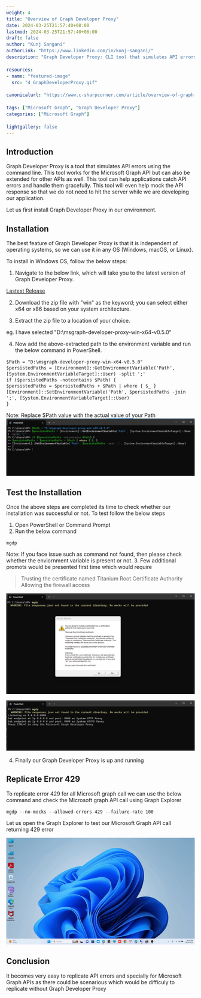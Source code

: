 ```yaml
---
weight: 4
title: "Overview of Graph Developer Proxy"
date: 2024-03-25T21:57:40+08:00
lastmod: 2024-03-25T21:57:40+08:00
draft: false
author: "Kunj Sangani"
authorLink: "https://www.linkedin.com/in/kunj-sangani/"
description: "Graph Developer Proxy: CLI tool that simulates API errors & mock responses for Microsoft Graph API. Facilitates error handling & app development."

resources:
- name: "featured-image"
  src: "4_GraphDeveloperProxy.gif"

canonicalurl: "https://www.c-sharpcorner.com/article/overview-of-graph-developer-proxy/"

tags: ["Microsoft Graph", "Graph Developer Proxy"]
categories: ["Microsoft Graph"]

lightgallery: false
---
```


Introduction
---------------------
Graph Developer Proxy is a tool that simulates API errors using the command line. This tool works for the Microsoft Graph API but can also be extended for other APIs as well. This tool can help applications catch API errors and handle them gracefully. This tool will even help mock the API response so that we do not need to hit the server while we are developing our application.

Let us first install Graph Developer Proxy in our environment.

Installation
---------------------
The best feature of Graph Developer Proxy is that it is independent of operating systems, so we can use it in any OS (Windows, macOS, or Linux).

To install in Windows OS, follow the below steps:

1. Navigate to the below link, which will take you to the latest version of Graph Developer Proxy.

[Lastest Release](https://github.com/microsoftgraph/msgraph-developer-proxy/releases/latest)

2. Download the zip file with "win" as the keyword; you can select either x64 or x86 based on your system architecture.

3. Extract the zip file to a location of your choice.

eg. I have selected "D:\msgraph-developer-proxy-win-x64-v0.5.0"

4. Now add the above-extracted path to the environment variable and run the below command in PowerShell.
```
$Path = "D:\msgraph-developer-proxy-win-x64-v0.5.0"  
$persistedPaths = [Environment]::GetEnvironmentVariable('Path', [System.EnvironmentVariableTarget]::User) -split ';'  
if ($persistedPaths -notcontains $Path) {  
$persistedPaths = $persistedPaths + $Path | where { $_ }  
[Environment]::SetEnvironmentVariable('Path', $persistedPaths -join ';', [System.EnvironmentVariableTarget]::User)  
}
```
Note: Replace $Path value with the actual value of your Path
![1_AddPath](1_AddPath.jpg)

Test the Installation
------------------------------
Once the above steps are completed its time to check whether our installation was successful or not. To test follow the below steps

1. Open PowerShell or Command Prompt
2. Run the below command
```
mgdp
```
Note: If you face issue such as command not found, then please check whether the enviornment variable is present or not.
3. Few additional promots would be presented first time which would require 
> Trusting the certificate named Titanium Root Certificate Authority
> Allowing the firewall access

![2_Certificate](2_Certificate.jpg)

![3_GraphDeveloperProxy.jpg](3_GraphDeveloperProxy.jpg)

4. Finally our Graph Developer Proxy is up and running

Replicate Error 429
------------------------
To replicate error 429 for all Microsoft graph call we can use the below command and check the Microsoft graph API call using Graph Explorer

```
mgdp --no-mocks --allowed-errors 429 --failure-rate 100
```
Let us open the Graph Explorer to test our Microsoft Graph API call returning 429 error

![4_GraphDeveloperProxy.gif](4_GraphDeveloperProxy.gif)

Conclusion
---------------
It becomes very easy to replicate API errors and specially for Microsoft Graph APIs as there could be scenarious which would be difficuly to replicate without Graph Developer Proxy
